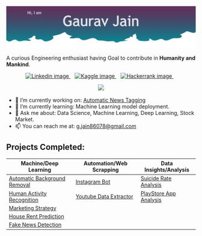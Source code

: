  <img src="https://github.com/G0rav/g0rav/blob/main/assets/Title.png" alt="Title image">
 

A curious Engineering enthusiast having Goal to contribute in **Humanity and Mankind**.

<p align='center'>
  <a href="https://www.linkedin.com/in/gaurav2022/">
    <img src="https://img.shields.io/badge/LinkedIn-0077B5?style=for-the-badge&logo=linkedin&logoColor=white" alt="Linkedin image">
  </a>&nbsp;&nbsp;
  <a href="https://www.kaggle.com/gaurav2022">
    <img src="https://img.shields.io/badge/-kaggle-blue?style=for-the-badge&logo=kaggle&logoColor=white" alt="Kaggle image">
  </a>&nbsp;&nbsp;
  <a href="https://www.hackerrank.com/g_jain86078">
    <img src="https://img.shields.io/badge/-Hackerrank-brightgreen?style=for-the-badge&logo=hackerrank&logoColor=white" alt="Hackerrank image">
  </a>&nbsp;&nbsp;
</p>

<p align='center'>
  <a href="#"><img src="https://badges.pufler.dev/visits/g0rav/g0rav"></a>
</p>

<!--
**G0rav/g0rav** is a ✨ _special_ ✨ repository because its `README.md` (this file) appears on your GitHub profile.

Here are some ideas to get you started:

- 🔭 I’m currently working on ...
- 🌱 I’m currently learning ...
- 👯 I’m looking to collaborate on ...
- 🤔 I’m looking for help with ...
- 💬 Ask me about ...
- 📫 How to reach me: ...
- 😄 Pronouns: ...
- ⚡ Fun fact: ...
-->

- 🔭 I’m currently working on:  [Automatic News Tagging](https://github.com/G0rav/Automatic_News_Tagging)
- 🌱 I’m currently learning:  Machine Learning model deployment.
- 💬 Ask me about:  Data Science, Machine Learning, Deep Learning, Stock Market.
- 📫 You can reach me at:   [g.jain86078@gmail.com](mailto:g.jain86078@gmail.com)

## Projects Completed:

| Machine/Deep Learning | Automation/Web Scrapping | Data Insights/Analysis |
| --------------------- | ------------------------ | ---------------------- |
| [Automatic Background Removal](https://potrait-me.herokuapp.com/)  | [Instagram Bot](https://github.com/G0rav/Instagram_Bot) | [Suicide Rate Analysis](https://github.com/G0rav/Suicide_Rate_Analysis) |
| [Human Activity Recognition](https://github.com/G0rav/Human_Activity_Recognition) | [Youtube Data Extractor](https://github.com/G0rav/YouTube_data_extractor)  | [PlayStore App Analysis](https://github.com/G0rav/PlayStore_App_Analysis) |
| [Marketing Strategy](https://github.com/G0rav/Marketing_Strategy) |      |    |
| [House Rent Prediction](https://github.com/G0rav/House_Rent_Predictor) |  |  |
| [Fake News Detection](https://github.com/G0rav/fake_news_detection) |  |  |



